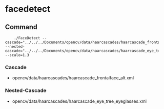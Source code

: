 # facedetect

## Command

		./FaceDetect --cascade="../../../Documents/opencv/data/haarcascades/haarcascade_frontalface_alt.xml" --nested-cascade="../../../Documents/opencv/data/haarcascades/haarcascade_eye_tree_eyeglasses.xml" --scale=1.3


### Cascade
* opencv/data/haarcascades/haarcascade_frontalface_alt.xml
### Nested-Cascade
* opencv/data/haarcascades/haarcascade_eye_tree_eyeglasses.xml
 
